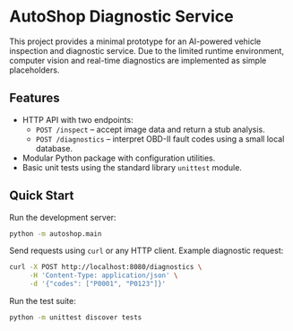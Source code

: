 # AutoShop Diagnostic Service

This project provides a minimal prototype for an AI-powered vehicle
inspection and diagnostic service. Due to the limited runtime
environment, computer vision and real-time diagnostics are implemented
as simple placeholders.

## Features
- HTTP API with two endpoints:
  - `POST /inspect` – accept image data and return a stub analysis.
  - `POST /diagnostics` – interpret OBD-II fault codes using a small
    local database.
- Modular Python package with configuration utilities.
- Basic unit tests using the standard library `unittest` module.

## Quick Start
Run the development server:

```bash
python -m autoshop.main
```

Send requests using `curl` or any HTTP client. Example diagnostic
request:

```bash
curl -X POST http://localhost:8080/diagnostics \
     -H 'Content-Type: application/json' \
     -d '{"codes": ["P0001", "P0123"]}'
```

Run the test suite:

```bash
python -m unittest discover tests
```

